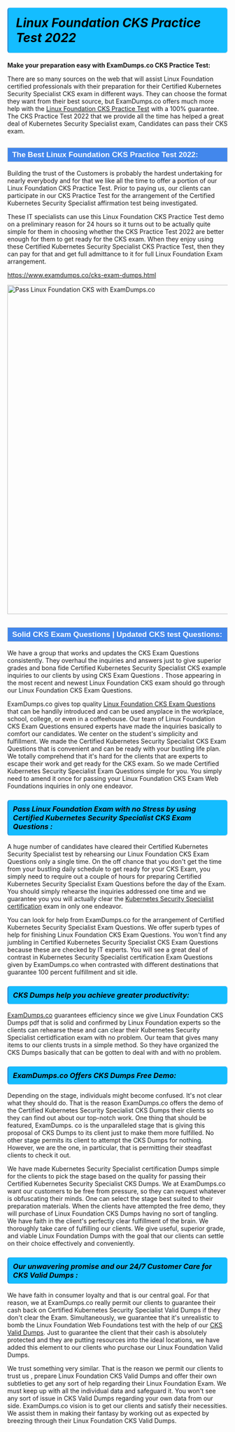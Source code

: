 <h1>                <strong><span style="display: block; color: #000000; background: #14BDFF; border: 0.5px solid #AED6F1; border-left: 3px solid #3498DB; padding: .6em; border-radius: 6px;">                     <em>Linux Foundation CKS <span class="exam_variation">Practice Test</span> 2022</em>                </span></strong>            </h1>                        <p><strong>Make your preparation easy with ExamDumps.co CKS <span class="exam_variation">Practice Test</span>:</strong></p>                        <p>There are so many sources on the web that will assist Linux Foundation certified professionals with their preparation for their Certified Kubernetes Security Specialist CKS exam in different ways.             They can choose the format they want from their best source, but ExamDumps.co offers much more help with the <a href="https://www.examdumps.co/cks-exam-dumps.html">Linux Foundation CKS <span class="exam_variation">Practice Test</span></a> with a 100% guarantee.             The CKS <span class="exam_variation">Practice Test</span> 2022 that we provide all the time has helped a great deal of Kubernetes Security Specialist exam, Candidates can pass their CKS exam.</p>                        <h2 style="background: #4287ec; border: 1px solid #cccccc; padding: 5px 10px;">                <span style="color: #ffffff;">                    <span style="font-size: 11pt;">                        <span style="line-height: normal;">                            <span style="font-family: Calibri,sans-serif;">                                <strong>                                    <span style="font-size: 13.0pt;">The Best Linux Foundation CKS <span class="exam_variation">Practice Test</span> 2022:</span>                                </strong>                            </span>                        </span>                    </span>                </span>            </h2>                        <p>Building the trust of the Customers is probably the hardest undertaking for nearly everybody and for that we like all the time to offer a portion of             our Linux Foundation CKS <span class="exam_variation">Practice Test</span>. Prior to paying us, our clients can participate in our CKS <span class="exam_variation">Practice Test</span> for the arrangement of the             Certified Kubernetes Security Specialist affirmation test being investigated.</p>                        <p>These IT specialists can use this Linux Foundation CKS <span class="exam_variation">Practice Test</span> demo on a preliminary reason for 24 hours so it turns out to be actually quite simple for them in             choosing whether the CKS <span class="exam_variation">Practice Test</span> 2022 are better enough for them to get ready for the CKS exam. When they enjoy using these             Certified Kubernetes Security Specialist CKS <span class="exam_variation">Practice Test</span>, then they can pay for that and get full admittance to it for full Linux Foundation Exam arrangement.</p>                        <p><a href="https://www.examdumps.co/cks-exam-dumps.html">https://www.examdumps.co/cks-exam-dumps.html</a></p>                        <p><a href="https://www.examdumps.co/"><img src="https://www.examdumps.co//images/banners/big-sale-20-percent-discount-offer-examdumps.jpg" class="postImage" alt="Pass Linux Foundation CKS with ExamDumps.co" width="750"></a></p>                            <h2 style="background: #4287ec; border: 1px solid #cccccc; padding: 5px 10px;">                <span style="color: #ffffff;">                    <span style="font-size: 11pt;">                        <span style="line-height: normal;">                            <span style="font-family: Calibri,sans-serif;">                                <strong>                                    <span style="font-size: 13.0pt;">Solid CKS <span class="exam_variation2">Exam Questions</span> | Updated CKS test Questions:</span>                                </strong>                            </span>                        </span>                    </span>                </span>            </h2>                        <p>We have a group that works and updates the CKS <span class="exam_variation2">Exam Questions</span> consistently. They overhaul the inquiries and answers just to give superior grades and bona             fide Certified Kubernetes Security Specialist CKS example inquiries to our clients by using CKS <span class="exam_variation2">Exam Questions</span> . Those appearing in the most recent and             newest Linux Foundation CKS exam should go through our Linux Foundation CKS <span class="exam_variation2">Exam Questions</span>.</p>                        <p>ExamDumps.co gives top quality <a href="https://www.examdumps.co/linux-foundation-exam-dumps.html">Linux Foundation CKS <span class="exam_variation2">Exam Questions</span></a> that can be handily introduced and can be used anyplace in the workplace, school, college,             or even in a coffeehouse. Our team of Linux Foundation CKS <span class="exam_variation2">Exam Questions</span> ensured experts have made the inquiries basically to comfort our candidates.             We center on the student's simplicity and fulfillment. We made the Certified Kubernetes Security Specialist CKS <span class="exam_variation2">Exam Questions</span> that is convenient and can be ready             with your bustling life plan. We totally comprehend that it's hard for the clients that are experts to escape their work and get ready for the CKS exam.             So we made Certified Kubernetes Security Specialist <span class="exam_variation2">Exam Questions</span> simple for you. You simply need to amend it once for passing your             Linux Foundation CKS Exam Web Foundations inquiries in only one endeavor.</p>                        <h3>                <strong>                    <span style="display: block; color: #000000; background: #14BDFF; border: 0.5px solid #AED6F1; border-left: 3px solid #3498DB; padding: .6em; border-radius: 6px;">                        <em>Pass Linux Foundation Exam with no Stress by using Certified Kubernetes Security Specialist CKS <span class="exam_variation2">Exam Questions</span> :</em>                    </span>                </strong>            </h3>                        <p>A huge number of candidates have cleared their Certified Kubernetes Security Specialist test by rehearsing our Linux Foundation CKS <span class="exam_variation2">Exam Questions</span>  only a single time.             On the off chance that you don't get the time from your bustling daily schedule to get ready for your CKS Exam, you simply need to require out a couple of            hours for preparing Certified Kubernetes Security Specialist <span class="exam_variation2">Exam Questions</span> before the day of the Exam. You should simply rehearse the inquiries addressed one time             and we guarantee you you will actually clear the <a href="https://www.examdumps.co/kubernetes-security-specialist-exam-dumps.html">Kubernetes Security Specialist certification</a> exam  in only one endeavor.</p>                        <p>You can look for help from ExamDumps.co for the arrangement of Certified Kubernetes Security Specialist <span class="exam_variation2">Exam Questions</span>. We offer superb types of help for finishing             Linux Foundation CKS <span class="exam_variation2">Exam Questions</span>. You won't find any jumbling in Certified Kubernetes Security Specialist CKS <span class="exam_variation2">Exam Questions</span> because these are checked by IT experts. You will see a             great deal of contrast in Kubernetes Security Specialist certification <span class="exam_variation2">Exam Questions</span> given by ExamDumps.co when contrasted with different destinations that guarantee             100 percent fulfillment and sit idle.</p>                        <h3>                <strong>                    <span style="display: block; color: #000000; background: #14BDFF; border: 0.5px solid #AED6F1; border-left: 3px solid #3498DB; padding: .6em; border-radius: 6px;">                        <em>CKS <span class="exam_variation3">Dumps</span> help you achieve greater productivity:</em>                    </span>                </strong>            </h3>                        <p><a href="https://www.examdumps.co/">ExamDumps.co</a> guarantees efficiency since we give Linux Foundation CKS <span class="exam_variation3">Dumps</span> pdf that is solid and confirmed by Linux Foundation experts so the clients can rehearse these and can clear their             Kubernetes Security Specialist certidfication exam with no problem. Our team that gives many items to our clients trusts in a simple method. So they have organized the             CKS <span class="exam_variation3">Dumps</span> basically that can be gotten to deal with and with no problem.</p>                        <h3>                <strong>                    <span style="display: block; color: #000000; background: #14BDFF; border: 0.5px solid #AED6F1; border-left: 3px solid #3498DB; padding: .6em; border-radius: 6px;">                        <em>ExamDumps.co Offers CKS <span class="exam_variation3">Dumps</span> Free Demo:</em>                    </span>                </strong>            </h3>                        <p>Depending on the stage, individuals might become confused. It's not clear what they should do. That is the reason ExamDumps.co offers the             demo of the Certified Kubernetes Security Specialist CKS <span class="exam_variation3">Dumps</span> their clients so they can find out about our top-notch work. One thing             that should be featured, ExamDumps. co is the unparalleled stage that is giving this proposal of CKS <span class="exam_variation3">Dumps</span> to its client just to make them more fulfilled.             No other stage permits its client to attempt the CKS <span class="exam_variation3">Dumps</span> for nothing. However, we are the one, in particular, that is             permitting their steadfast clients to check it out.</p>                        <p>We have made Kubernetes Security Specialist certification <span class="exam_variation3">Dumps</span> simple for the clients to pick the stage based on the quality             for passing their Certified Kubernetes Security Specialist CKS <span class="exam_variation3">Dumps</span>. We at ExamDumps.co want our customers to be free from pressure, so they can request             whatever is obfuscating their minds. One can select the stage best suited to their preparation materials. When the clients have attempted the free demo, they will             purchase of Linux Foundation CKS <span class="exam_variation3">Dumps</span> having no sort of tangling. We have faith in the client's perfectly clear fulfillment of the brain. We thoroughly take care of             fulfilling our clients. We give useful, superior grade, and viable Linux Foundation <span class="exam_variation3">Dumps</span> with the goal that our clients can settle on their choice effectively and conveniently.</p>                        <h3>                <strong>                    <span style="display: block; color: #000000; background: #14BDFF; border: 0.5px solid #AED6F1; border-left: 3px solid #3498DB; padding: .6em; border-radius: 6px;">                        <em>Our unwavering promise and our 24/7 Customer Care for CKS <span class="exam_variation4">Valid Dumps</span> :</em>                    </span>                </strong>            </h3>                        <p>We have faith in consumer loyalty and that is our central goal. For that reason, we at ExamDumps.co really permit our clients to guarantee their cash back  on             Certified Kubernetes Security Specialist <span class="exam_variation4">Valid Dumps</span> if they don't clear the Exam. Simultaneously, we guarantee that it's unrealistic to bomb the Linux Foundation Web Foundations test             with the help of our <a href="https://www.examdumps.co/cks-exam-dumps.html">CKS <span class="exam_variation4">Valid Dumps</span></a>. Just to guarantee the client that their cash is absolutely protected and they are putting resources into the ideal locations,             we have added this element to our clients who purchase our Linux Foundation <span class="exam_variation4">Valid Dumps</span>.</p>                        <p>We trust something very similar. That is the reason we permit our clients to trust us , prepare Linux Foundation CKS <span class="exam_variation4">Valid Dumps</span>  and offer their own subtleties to             get any sort of help regarding their Linux Foundation Exam. We must keep up with all the individual data and safeguard it. You won't see any sort of issue in CKS <span class="exam_variation4">Valid Dumps</span>             regarding your own data from our side. ExamDumps.co vision is to get our clients and satisfy their necessities. We assist them in making their fantasy by working out             as expected by breezing through their Linux Foundation CKS <span class="exam_variation4">Valid Dumps</span>.</p>        
